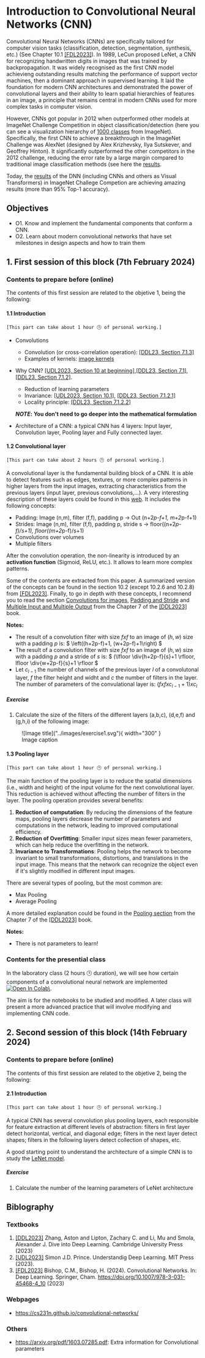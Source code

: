 # Introduction to Convolutional Neural Networks (CNN)

Convolutional Neural Networks (CNNs) are specifically tailored for computer vision tasks (classification, detection, segmentation, synthesis, etc.) (See Chapter 10.1 [[FDL2023]](https://www.bishopbook.com)). In 1989, LeCun proposed LeNet, a CNN for recognizing handwritten digits in images that was trained by backpropagation. It was widely recognised as the first CNN model achievieng outstanding results matching the performance of support vector machines, then a dominant approach in supervised learning. It laid the foundation for modern CNN architectures and demonstrated the power of convolutional layers and their ability to learn spatial hierarchies of features in an image, a principle that remains central in modern CNNs used for more complex tasks in computer vision.  

However, CNNs got popular in 2012 when outperformed other models at ImageNet Challenge Competition in object classification/detection (here you can see a visualization hierarchy of [1000 classes](https://observablehq.com/@mbostock/imagenet-hierarchy) from ImageNet). Specifically, the first CNN to achieve a breakthrough in the ImageNet Challenge was AlexNet (designed by Alex Krizhevsky, Ilya Sutskever, and Geoffrey Hinton). It significantly outperformed the other competitors in the 2012 challenge, reducing the error rate by a large margin compared to traditional image classification methods (see here the [results](https://image-net.org/challenges/LSVRC/2012/results.html). 

Today, the [results](https://paperswithcode.com/sota/image-classification-on-imagenet) of the DNN (including CNNs and others as Visual Transformers) in ImageNet Challege Competion are achieving amazing results (more than 95% Top-1 accuracy).  

## Objectives

* O1. Know and implement the fundamental components that conform a CNN.
* O2. Learn about modern convolutional networks that have set milestones in design aspects and how to train them


## 1.  First session of this block (7th February 2024)

### Contents to prepare before (online)

The contents of this first session are related to the objetive 1, being the following:

#### 1.1 Introduction
	[This part can take about 1 hour 🕒️ of personal working.]

* Convolutions 
	* Convolution (or cross-correlation operation): [[DDL23, Section 7.1.3]](https://d2l.ai/chapter_convolutional-neural-networks/why-conv.html#convolutions)
	* Examples of kernels: [image kernels](https://setosa.io/ev/image-kernels/)

	

* Why CNN? [[UDL2023, Section 10 at beginning]](https://udlbook.github.io/udlbook/),[[DDL23, Section 7.1]](https://d2l.ai/chapter_convolutional-neural-networks/why-conv.html#from-fully-connected-layers-to-convolutions), [[DDL23, Section 7.1.2]](https://d2l.ai/chapter_convolutional-neural-networks/why-conv.html#constraining-the-mlp).
	* Reduction of learning parameters 
	*  Invariance: [[UDL2023, Section 10.1]](https://udlbook.github.io/udlbook/), [[DDL23, Section 7.1.2.1]](https://d2l.ai/chapter_convolutional-neural-networks/why-conv.html#invariance)
	* Locality principle: [[DDL23, Section 7.1.2.2]](https://d2l.ai/chapter_convolutional-neural-networks/why-conv.html#locality)


	**_NOTE_:** 
	**You don't need to go deeper into the mathematical formulation**

* Architecture of a CNN: a typical CNN has 4 layers: Input layer, Convolution layer, Pooling layer and Fully connected layer. 


#### 1.2 Convolutional layer

	[This part can take about 2 hours 🕒️ of personal working.]

A convolutional layer is the fundamental building block of a CNN. It is able to detect features such as edges, textures, or more complex patterns in higher layers from the input images, extracting characteristics from the previous layers (input layer, previous convolutions,…). A very interesting description of these layers could be found in this [web](https://towardsdatascience.com/intuitively-understanding-convolutions-for-deep-learning-1f6f42faee1). It includes the following concepts:

* Padding: Image (n,m), filter (f,f), padding p -> Out (n+2*p-f+1, m+2*p-f+1)
* Strides: Image (n,m), filter (f,f), padding p, stride s -> floor((n+2*p-f)/s+1), floor((m+2*p-f)/s+1)
* Convolutions over volumes
* Multiple filters

After the convolution operation, the non-linearity is introduced by an **activation function** (Sigmoid, ReLU, etc.). It allows to learn more complex patterns.

Some of the contents are extracted from this paper. A summarized version of the concepts can be found in the section 10.2 (except 10.2.6 and 10.2.8) from [[FDL2023]](https://www.bishopbook.com). Finally, to go in depth with these concepts, I recomnend you to read the section [Convolutions for images](
https://d2l.ai/chapter_convolutional-neural-networks/conv-layer.html#convolutions-for-images), [Padding and Stride](https://d2l.ai/chapter_convolutional-neural-networks/padding-and-strides.html#padding-and-stride) and [Multiple Input and Multiple Output](https://d2l.ai/chapter_convolutional-neural-networks/channels.html#multiple-input-and-multiple-output-channels) from the Chapter 7 of the [[DDL2023]](https://D2L.ai) book.

**Notes:** 

* The result of a convolution filter with size $fxf$ to an image of $(h,w)$ size with a padding $p$ is:
	$ \left((h+2p-f)+1, (w+2p-f)+1\right) $
* The result of a convolution filter with size $fxf$ to an image of $(h,w)$ size with a padding $p$ and a stride of $s$ is: $ (\lfloor \div{h+2p-f}{s}+1 \rfloor, lfloor \div{w+2p-f}{s}+1 \rfloor $
* Let $c_{l-1}$ the number of channels of the previous layer $l$ of a convolutonal layer, $f$ the filter height and widht and $c$ the number of filters in the layer. The number of parameters of the convulational layer is: $(f x f x c_{l-1} + 1) x c_l$

##### Exercise

1. Calculate the size of the filters of the different layers (a,b,c), (d,e,f) and (g,h,i) of the following image:

<figure markdown>
  ![Image title]("../images/exercise1.svg"){ width="300" }
  <figcaption>Image caption</figcaption>
</figure>


#### 1.3 Pooling layer

	[This part can take about 1 hour 🕒️ of personal working.]

The main function of the pooling layer is to reduce the spatial dimensions (i.e., width and height) of the input volume for the next convolutional layer. This reduction is achieved without affecting the number of filters in the layer. The pooling operation provides several benefits:

1. **Reduction of computation**: By reducing the dimensions of the feature maps, pooling layers decrease the number of parameters and computations in the network, leading to improved computational efficiency.
1. **Reduction of Overfitting**: Smaller input sizes mean fewer parameters, which can help reduce the overfitting in the network.
1. **Invariance to Transformations**: Pooling helps the network to become invariant to small transformations, distortions, and translations in the input image. This means that the network can recognize the object even if it's slightly modified in different input images.

There are several types of pooling, but the most common are:

- Max Pooling
- Average Pooling

A more detailed explanation could be found in the [Pooling section](https://d2l.ai/chapter_convolutional-neural-networks/pooling.html#pooling) from the Chapter 7 of the [[DDL2023]](https://D2L.ai) book.

**Notes:** 

* There is not parameters to learn!


### Contents for the presential class
In the laboratory class (2 hours 🕒️ duration), we will see how certain components of a convolutional neural network are implemented <a href="https://colab.research.google.com/github/jaspock/me/blob/main/docs/materials/transformers/assets/notebooks/logistic.ipynb"><img src="https://colab.research.google.com/assets/colab-badge.svg" alt="Open In Colab\"></a>.

The aim is for the notebooks to be studied and modified. A later class will present a more advanced practice that will involve modifying and implementing CNN code.

## 2.  Second session of this block (14th February 2024)

### Contents to prepare before (online)

The contents of this first session are related to the objetive 2, being the following:

#### 2.1 Introduction

	[This part can take about 1 hour 🕒️ of personal working.]

A typical CNN has several convolution plus pooling layers, each responsible for feature extraction at different levels of abstraction: filters in first layer detect horizontal, vertical, and diagonal edge; filters in the next layer detect shapes; filters in the following layers detect collection of shapes, etc.

A good starting point to understand the architecture of a simple CNN is to study the [LeNet model](https://d2l.ai/chapter_convolutional-neural-networks/lenet.html#convolutional-neural-networks-lenet). 





##### Exercise

1. Calculate the number of the learning parameters of LeNet architecture


## Biblography

### Textbooks

1. [[DDL2023]](https://D2L.ai) Zhang, Aston and Lipton, Zachary C. and Li, Mu and Smola, Alexander J. Dive into Deep Learning. Cambridge University Press (2023)
2. [[UDL2023]](https://udlbook.github.io/udlbook/) Simon J.D. Prince. Understandig Deep Learning. MIT Press (2023).
3. [[FDL2023]](https://www.bishopbook.com) Bishop, C.M., Bishop, H. (2024). Convolutional Networks. In: Deep Learning. Springer, Cham. https://doi.org/10.1007/978-3-031-45468-4_10 (2023)

### Webpages

* https://cs231n.github.io/convolutional-networks/


### Others
* https://arxiv.org/pdf/1603.07285.pdf: Extra information for Convolutional parameters



